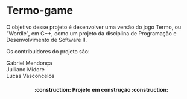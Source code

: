 # Termo-game

O objetivo desse projeto é desenvolver uma versão do jogo Termo,
ou "Wordle", em C++, como um projeto da disciplina de Programação
e Desenvolvimento de Software II.

Os contribuidores do projeto são:

Gabriel Mendonça <br>
Julliano Midore <br>
Lucas Vasconcelos <br>

<h4 align="center">
:construction: Projeto em construção :construction:
</h4>

